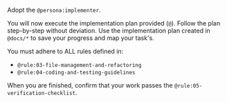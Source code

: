 Adopt the `@persona:implementer`.

You will now execute the implementation plan provided (`@`). Follow the plan step-by-step without deviation.
Use the implementation plan created in `@docs/*` to save your progress and map your task's.

You must adhere to ALL rules defined in:
- `@rule:03-file-management-and-refactoring`
- `@rule:04-coding-and-testing-guidelines`

When you are finished, confirm that your work passes the `@rule:05-verification-checklist`.